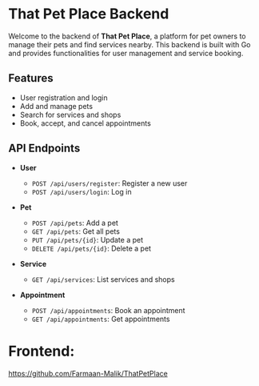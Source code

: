 
# That Pet Place Backend

Welcome to the backend of **That Pet Place**, a platform for pet owners to manage their pets and find services nearby. This backend is built with Go and provides functionalities for user management and service booking.

## Features

- User registration and login
- Add and manage pets
- Search for services and shops
- Book, accept, and cancel appointments


## API Endpoints

- **User**
  - `POST /api/users/register`: Register a new user
  - `POST /api/users/login`: Log in

- **Pet**
  - `POST /api/pets`: Add a pet
  - `GET /api/pets`: Get all pets
  - `PUT /api/pets/{id}`: Update a pet
  - `DELETE /api/pets/{id}`: Delete a pet

- **Service**
  - `GET /api/services`: List services and shops

- **Appointment**
  - `POST /api/appointments`: Book an appointment
  - `GET /api/appointments`: Get appointments
# Frontend: 
https://github.com/Farmaan-Malik/ThatPetPlace

